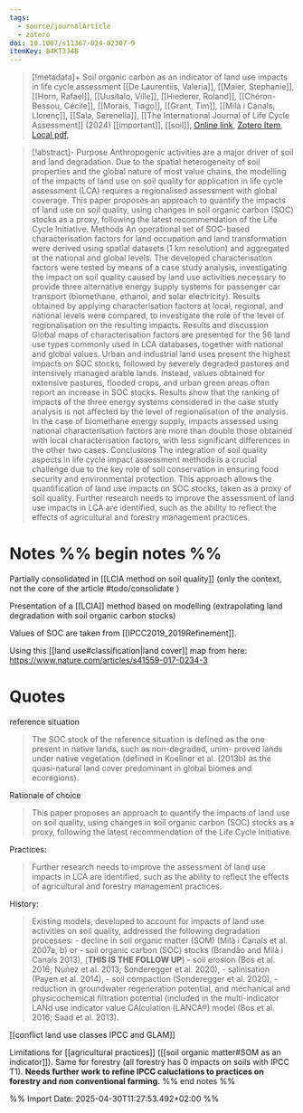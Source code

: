 ```yaml
---
tags:
  - source/journalArticle
  - zotero
doi: 10.1007/s11367-024-02307-9
itemKey: 84KT3J48
---
```

>[!metadata]+
> Soil organic carbon as an indicator of land use impacts in life cycle assessment
> [[De Laurentiis, Valeria]], [[Maier, Stephanie]], [[Horn, Rafael]], [[Uusitalo, Ville]], [[Hiederer, Roland]], [[Chéron-Bessou, Cécile]], [[Morais, Tiago]], [[Grant, Tim]], [[Milà i Canals, Llorenç]], [[Sala, Serenella]], 
> [[The International Journal of Life Cycle Assessment]] (2024)
> [[important]], [[soil]], 
> [Online link](https://link.springer.com/10.1007/s11367-024-02307-9), [Zotero Item](zotero://select/library/items/84KT3J48), [Local pdf](file://C:/Users/aburg/Documents/references/zotero/storage/KNJNRJRW/DeLaurentiis2024_Soilorganic.pdf), 

>[!abstract]-
>Purpose Anthropogenic activities are a major driver of soil and land degradation. Due to the spatial heterogeneity of soil properties and the global nature of most value chains, the modelling of the impacts of land use on soil quality for application in life cycle assessment (LCA) requires a regionalised assessment with global coverage. This paper proposes an approach to quantify the impacts of land use on soil quality, using changes in soil organic carbon (SOC) stocks as a proxy, following the latest recommendation of the Life Cycle Initiative.
Methods An operational set of SOC-based characterisation factors for land occupation and land transformation were derived using spatial datasets (1 km resolution) and aggregated at the national and global levels. The developed characterisation factors were tested by means of a case study analysis, investigating the impact on soil quality caused by land use activities necessary to provide three alternative energy supply systems for passenger car transport (biomethane, ethanol, and solar electricity). Results obtained by applying characterisation factors at local, regional, and national levels were compared, to investigate the role of the level of regionalisation on the resulting impacts.
Results and discussion Global maps of characterisation factors are presented for the 56 land use types commonly used in LCA databases, together with national and global values. Urban and industrial land uses present the highest impacts on SOC stocks, followed by severely degraded pastures and intensively managed arable lands. Instead, values obtained for extensive pastures, flooded crops, and urban green areas often report an increase in SOC stocks. Results show that the ranking of impacts of the three energy systems considered in the case study analysis is not affected by the level of regionalisation of the analysis. In the case of biomethane energy supply, impacts assessed using national characterisation factors are more than double those obtained with local characterisation factors, with less significant differences in the other two cases.
Conclusions The integration of soil quality aspects in life cycle impact assessment methods is a crucial challenge due to the key role of soil conservation in ensuring food security and environmental protection. This approach allows the quantification of land use impacts on SOC stocks, taken as a proxy of soil quality. Further research needs to improve the assessment of land use impacts in LCA are identified, such as the ability to reflect the effects of agricultural and forestry management practices.

# Notes %% begin notes %% 
Partially consolidated in [[LCIA method on soil quality]] (only the context, not the core of the article #todo/consolidate )

Presentation of a [[LCIA]] method based on modelling (extrapolating land degradation with soil organic carbon stocks)

Values of SOC are taken from [[IPCC2019_2019Refinement]].

Using this [[land use#classification|land cover]] map from here: https://www.nature.com/articles/s41559-017-0234-3
# Quotes
reference situation
> The SOC stock of the reference situation is defined as the one present in native lands, such as non-degraded, unim- proved lands under native vegetation (defined in Koellner et al. (2013b) as the quasi-natural land cover predominant in global biomes and ecoregions). 

Rationale of choice
>This paper proposes an approach to quantify the impacts of land use on soil quality, using changes in soil organic carbon (SOC) stocks as a proxy, following the latest recommendation of the Life Cycle Initiative.

Practices:
> Further research needs to improve the assessment of land use impacts in LCA are identified, such as the ability to reflect the effects of agricultural and forestry management practices.

History:
> Existing models, developed to account for impacts of land use activities on soil quality, addressed the following degradation processes:
	- decline in soil organic matter (SOM) (Milà i Canals et al. 2007a, b) or 
	- soil organic carbon (SOC) stocks (Brandão and Milà i Canals 2013), (**THIS IS THE FOLLOW UP**)
	- soil erosion (Bos et al. 2016; Núñez et al. 2013; Sonderegger et al. 2020), 
	- salinisation (Payen et al. 2014), 
	- soil compaction (Sonderegger et al. 2020), 
	- reduction in groundwater regeneration potential, and mechanical and physicochemical filtration potential (included in the multi-indicator LANd use indicator value  CAlculation (LANCA®) model (Bos et al. 2016; Saad et al.  2013).

[[conflict land use classes IPCC and GLAM]]

Limitations for [[agricultural practices]] ([[soil organic matter#SOM as an indicator]]).
Same for forestry (all forestry has 0 impacts on soils with IPCC T1).
**Needs further work to refine IPCC caluclations to practices on forestry and non conventional farming.**
%% end notes %%




%% Import Date: 2025-04-30T11:27:53.492+02:00 %%
